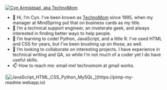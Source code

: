 [![Cyn Armistead, aka TechnoMom](https://pimp-my-readme.webapp.io/pimp-my-readme/wavy-banner?subtitle=aka%20TechnoMom&title=Cyn%20Armistead)](https://pimp-my-readme.webapp.io)
- 👋 Hi, I’m Cyn. I've been known as [TechnoMom](https://technomom.com) since 1995, when my manager at MindSpring put that on business cards as my title.
- 👀 I’m a technical support engineer, an inveterate geek, and always interested in finding better ways to help people.
- 🌱 I’m learning to code! Python, JavaScript, and a little R. I've used HTML and CSS for years, but I've been brushing up on those, as well.
- 💞️ I’m looking to collaborate on interesting projects. I have experience in technical writing and QA, so while I'm not much of a coder yet I do have useful skills.
- 📫 How to reach me: email me! technomom at gmail works.

[![JavaScript_HTML_CSS_Python_MySQL_](https://pimp-my-readme.webapp.io/pimp-my-readme/technology?technology=JavaScript_HTML_CSS_Python_MySQL_)](https://pimp-my-readme.webapp.io)

<!---
TechnoMom/TechnoMom is a ✨ special ✨ repository because its `README.md` (this file) appears on your GitHub profile.
You can click the Preview link to take a look at your changes.
--->
